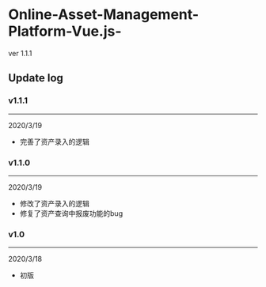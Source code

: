 # Online-Asset-Management-Platform-Vue.js-
ver 1.1.1

## Update log

### v1.1.1
---
2020/3/19
- 完善了资产录入的逻辑

### v1.1.0
---
2020/3/19 
- 修改了资产录入的逻辑
- 修复了资产查询中报废功能的bug

### v1.0
---
2020/3/18
- 初版